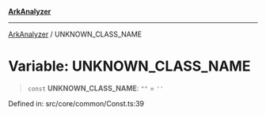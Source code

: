 [**ArkAnalyzer**](../README.md)

***

[ArkAnalyzer](../globals.md) / UNKNOWN\_CLASS\_NAME

# Variable: UNKNOWN\_CLASS\_NAME

> `const` **UNKNOWN\_CLASS\_NAME**: `""` = `''`

Defined in: src/core/common/Const.ts:39
